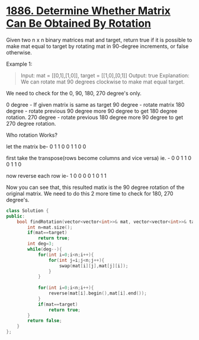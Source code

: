  # [1886. Determine Whether Matrix Can Be Obtained By Rotation](https://leetcode.com/problems/determine-whether-matrix-can-be-obtained-by-rotation/)

Given two n x n binary matrices mat and target, return true if it is possible to make mat equal to target by rotating mat in 90-degree increments, or false otherwise.

Example 1:

>Input: mat = [[0,1],[1,0]], target = [[1,0],[0,1]]
Output: true
Explanation: We can rotate mat 90 degrees clockwise to make mat equal target.

We need to check for the 0, 90, 180, 270 degree's only.

0 degree - If given matrix is same as target
90 degree - rotate matrix
180 degree - rotate previous 90 degree more 90 degree to get 180 degree rotation.
270 degree - rotate previous 180 degree more 90 degree to get 270 degree rotation.

Who rotation Works?

let the matrix be-
0 1 1
0 0 1
1 0 0

first take the transpose(rows become columns and vice versa) ie. -
0 0 1
1 0 0
1 1 0

now reverse each row ie-
1 0 0
0 0 1
0 1 1

Now you can see that, this resulted matix is the 90 degree rotation of the original matrix. We need to do this 2 more time to check for 180, 270 degree's.

```C++
class Solution {
public:
    bool findRotation(vector<vector<int>>& mat, vector<vector<int>>& target) {
        int n=mat.size();
        if(mat==target)
            return true;
        int deg=3;
        while(deg--){
            for(int i=0;i<n;i++){
                for(int j=i;j<n;j++){
                    swap(mat[i][j],mat[j][i]);
                }
            }
            
            for(int i=0;i<n;i++){
                reverse(mat[i].begin(),mat[i].end());
            }
            if(mat==target)
                return true;
        }
        return false;
    }
};
```